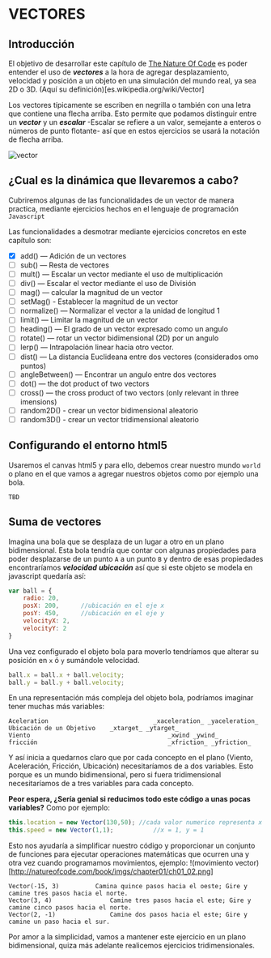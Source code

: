 # VECTORES

## Introducción
El objetivo de desarrollar este capítulo de [The Nature Of Code](http://natureofcode.com) es poder entender el uso de **_vectores_** a la hora de agregar desplazamiento, velocidad y posición a un objeto en una simulación del mundo real, ya sea 2D o 3D. (Aquí su definición)[es.wikipedia.org/wiki/Vector] 

Los vectores típicamente se escriben en negrilla o también con una letra que contiene una flecha arriba. Esto permite que podamos distinguir entre un **_vector_** y un **_escalar_** -Escalar se refiere a un valor, semejante a enteros o números de punto flotante- así que en estos ejercicios se usará la notación de flecha arriba.

![vector](https://i.stack.imgur.com/Gz06o.png)

## ¿Cual es la dinámica que llevaremos a cabo?

Cubriremos algunas de las funcionalidades de un vector de manera practica, mediante ejercicios hechos en el lenguaje de programación `Javascript` 

Las funcionalidades a desmotrar mediante ejercicios concretos en este capítulo son:

- [x] add() — Adición de un vectores
- [ ] sub() — Resta de vectores
- [ ] mult() — Escalar un vector mediante el uso de multiplicación
- [ ] div() —  Escalar el vector mediante el uso de División
- [ ] mag() — calcular la magnitud de un vector
- [ ] setMag() - Establecer la magnitud de un vector
- [ ] normalize() — Normalizar el vector a la unidad de longitud 1
- [ ] limit() — Limitar la magnitud de un vector
- [ ] heading() — El grado de un vector expresado como un angulo
- [ ] rotate() — rotar un vector bidimensional (2D) por un angulo
- [ ] lerp() — Intrapolación linear hacia otro vector.
- [ ] dist() — La distancia Euclideana entre dos vectores (considerados omo puntos)
- [ ] angleBetween() — Encontrar un angulo entre dos vectores
- [ ] dot() — the dot product of two vectors
- [ ] cross() — the cross product of two vectors (only relevant in three imensions)
- [ ] random2D() - crear un vector bidimensional aleatorio
- [ ] random3D() - crear un vector tridimensional aleatorio

## Configurando el entorno html5
Usaremos el canvas html5 y para ello, debemos crear nuestro mundo `world` o plano en el que vamos a agregar nuestros objetos como por ejemplo una bola.

	TBD

## Suma de vectores
Imagina una bola que se desplaza de un lugar a otro en un plano bidimensional. Esta bola tendría que contar con algunas propiedades para poder desplazarse de un punto `A` a un punto `B` y dentro de esas propiedades encontraríamos **_velocidad_** **_ubicación_** así que si este objeto se modela en javascript quedaría así:

```javascript
var ball = {
	radio: 20,
	posX: 200, 		//ubicación en el eje x
	posY: 450, 		//ubicación en el eje y
	velocityX: 2,
	velocityY: 2
}
```
Una vez configurado el objeto bola para moverlo tendríamos que alterar su posición en `x` ó `y` sumándole velocidad.

```javascript
ball.x = ball.x + ball.velocity;
ball.y = ball.y + ball.velocity;
```
En una representación más compleja del objeto bola, podríamos imaginar tener muchas más variables:

	Aceleration								_xaceleration_ _yaceleration_
	Ubicación de un Objetivo	_xtarget_ _ytarget_
	Viento										_xwind _ywind_
	fricción									_xfriction_ _yfriction_

Y así inicia a quedarnos claro que por cada concepto en el plano (Viento, Aceleración, Fricción, Ubicación) necesitaríamos de a dos variables. Esto porque es un mundo bidimensional, pero si fuera tridimensional necesitaríamos de a tres variables para cada concepto.

**Peor espera, ¿Sería genial si reducimos todo este código a unas pocas variables?** Como por ejemplo:

```javascript
this.location = new Vector(130,50); //cada valor numerico representa x ó y
this.speed = new Vector(1,1); 			//x = 1, y = 1
```
Esto nos ayudaría a simplificar nuestro código y proporcionar un conjunto de funciones para ejecutar operaciones matemáticas que ocurren una y otra vez cuando programamos movimientos, ejemplo:
!(movimiento vector)[http://natureofcode.com/book/imgs/chapter01/ch01_02.png]

	Vector(-15, 3)			Camina quince pasos hacia el oeste; Gire y camine tres pasos hacia el norte.
	Vector(3, 4)				Camine tres pasos hacia el este; Gire y camine cinco pasos hacia el norte.
	Vector(2, -1)				Camine dos pasos hacia el este; Gire y camine un paso hacia el sur.


Por amor a la simplicidad, vamos a mantener este ejercicio en un plano bidimensional, quiza más adelante realicemos ejercicios tridimensionales.

